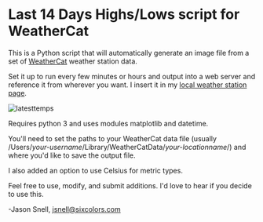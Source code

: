 # Last 14 Days Highs/Lows script for WeatherCat

This is a Python script that will automatically generate an image file from a set of
[WeatherCat](https://trixology.com) weather station data.

Set it up to run every few minutes or hours and output into a web server and reference
it from wherever you want. I insert it in my [local weather station page](https://snell.zone/weather/weather.php).

![latesttemps](https://user-images.githubusercontent.com/3698050/127919442-70fa98d7-a199-4f4c-bd9b-c7051dffc55b.png)

Requires python 3 and uses modules matplotlib and datetime.

You'll need to set the paths to your WeatherCat data file (usually /Users/_your-username_/Library/WeatherCatData/_your-locationname_/) 
and where you'd like to save the output file.

I also added an option to use Celsius for metric types.

Feel free to use, modify, and submit additions. I'd love to hear if you decide to use this.

-Jason Snell, jsnell@sixcolors.com
